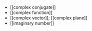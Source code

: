 - [[complex conjugate]]
- [[complex function]]
- [[complex vector]]; [[complex plane]]
- [[imaginary number]]
